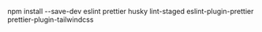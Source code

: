 npm install --save-dev eslint prettier husky lint-staged  eslint-plugin-prettier prettier-plugin-tailwindcss